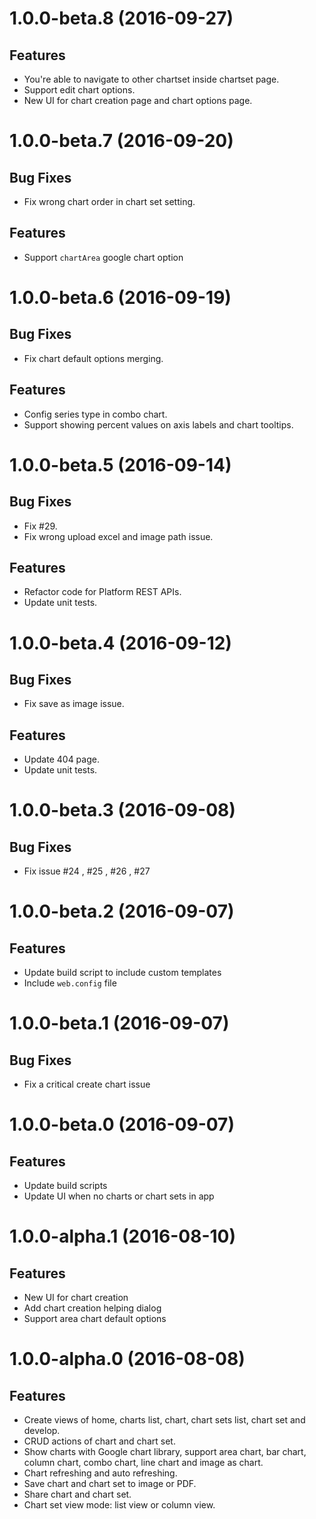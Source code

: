 <a name="1.0.0-beta.8"></a>
# 1.0.0-beta.8 (2016-09-27)

## Features

* You're able to navigate to other chartset inside chartset page.
* Support edit chart options.
* New UI for chart creation page and chart options page.


<a name="1.0.0-beta.7"></a>
# 1.0.0-beta.7 (2016-09-20)

## Bug Fixes

* Fix wrong chart order in chart set setting.

## Features

* Support `chartArea` google chart option


<a name="1.0.0-beta.6"></a>
# 1.0.0-beta.6 (2016-09-19)

## Bug Fixes

* Fix chart default options merging.

## Features

* Config series type in combo chart.
* Support showing percent values on axis labels and chart tooltips.


<a name="1.0.0-beta.5"></a>
# 1.0.0-beta.5 (2016-09-14)

## Bug Fixes

* Fix #29.
* Fix wrong upload excel and image path issue.

## Features

* Refactor code for Platform REST APIs.
* Update unit tests.


<a name="1.0.0-beta.4"></a>
# 1.0.0-beta.4 (2016-09-12)

## Bug Fixes

* Fix save as image issue.

## Features

* Update 404 page.
* Update unit tests.


<a name="1.0.0-beta.3"></a>
# 1.0.0-beta.3 (2016-09-08)

## Bug Fixes

* Fix issue #24 , #25 , #26 , #27


<a name="1.0.0-beta.2"></a>
# 1.0.0-beta.2 (2016-09-07)

## Features

* Update build script to include custom templates
* Include `web.config` file


<a name="1.0.0-beta.1"></a>
# 1.0.0-beta.1 (2016-09-07)

## Bug Fixes

* Fix a critical create chart issue


<a name="1.0.0-beta.0"></a>
# 1.0.0-beta.0 (2016-09-07)

## Features

* Update build scripts
* Update UI when no charts or chart sets in app


<a name="1.0.0-alpha.1"></a>
# 1.0.0-alpha.1 (2016-08-10)


## Features

* New UI for chart creation
* Add chart creation helping dialog
* Support area chart default options


<a name="1.0.0-alpha.0"></a>
# 1.0.0-alpha.0 (2016-08-08)


## Features

* Create views of home, charts list, chart, chart sets list, chart set and develop.
* CRUD actions of chart and chart set.
* Show charts with Google chart library, support area chart, bar chart, column chart, combo chart, line chart and image as chart.
* Chart refreshing and auto refreshing.
* Save chart and chart set to image or PDF.
* Share chart and chart set.
* Chart set view mode: list view or column view.

